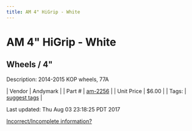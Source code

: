 ```yaml
---
title: AM 4" HiGrip - White
---
```


# AM 4" HiGrip - White
## Wheels / 4"
Description: 	2014-2015 KOP wheels, 77A 

| Vendor | Andymark | 
| Part # | [am-2256](http://www.andymark.com/product-p/am-2256.htm) | 
| Unit Price | $6.00 | 
| Tags: | [suggest tags](https://docs.google.com/forms/d/e/1FAIpQLSeWyY8v3RgOty-MyWmh9U0iivNYN_molChYyS-0U-o-kOAv_g/viewform) | 

Last updated: Thu Aug 03 23:18:25 PDT 2017

 [Incorrect/Incomplete information?](https://docs.google.com/forms/d/e/1FAIpQLSeWyY8v3RgOty-MyWmh9U0iivNYN_molChYyS-0U-o-kOAv_g/viewform)
